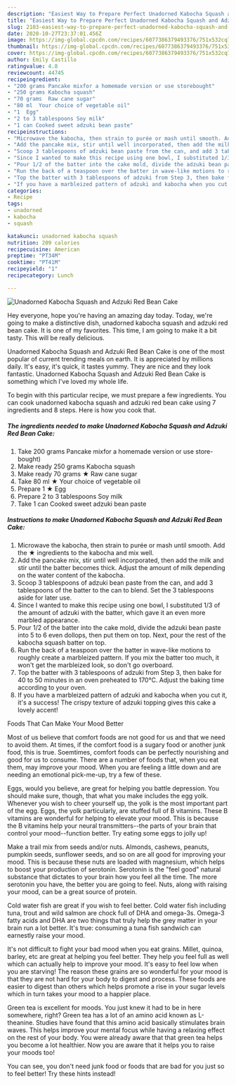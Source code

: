 ```yaml
---
description: "Easiest Way to Prepare Perfect Unadorned Kabocha Squash and Adzuki Red Bean Cake"
title: "Easiest Way to Prepare Perfect Unadorned Kabocha Squash and Adzuki Red Bean Cake"
slug: 2103-easiest-way-to-prepare-perfect-unadorned-kabocha-squash-and-adzuki-red-bean-cake
date: 2020-10-27T23:37:01.456Z
image: https://img-global.cpcdn.com/recipes/6077386379493376/751x532cq70/unadorned-kabocha-squash-and-adzuki-red-bean-cake-recipe-main-photo.jpg
thumbnail: https://img-global.cpcdn.com/recipes/6077386379493376/751x532cq70/unadorned-kabocha-squash-and-adzuki-red-bean-cake-recipe-main-photo.jpg
cover: https://img-global.cpcdn.com/recipes/6077386379493376/751x532cq70/unadorned-kabocha-squash-and-adzuki-red-bean-cake-recipe-main-photo.jpg
author: Emily Castillo
ratingvalue: 4.8
reviewcount: 44745
recipeingredient:
- "200 grams Pancake mixfor a homemade version or use storebought"
- "250 grams Kabocha squash"
- "70 grams  Raw cane sugar"
- "80 ml  Your choice of vegetable oil"
- "1  Egg"
- "2 to 3 tablespoons Soy milk"
- "1 can Cooked sweet adzuki bean paste"
recipeinstructions:
- "Microwave the kabocha, then strain to purée or mash until smooth. Add the ★ ingredients to the kabocha and mix well."
- "Add the pancake mix, stir until well incorporated, then add the milk and stir until the batter becomes thick. Adjust the amount of milk depending on the water content of the kabocha."
- "Scoop 3 tablespoons of adzuki bean paste from the can, and add 3 tablespoons of the batter to the can to blend. Set the 3 tablespoons aside for later use."
- "Since I wanted to make this recipe using one bowl, I substituted 1/3 of the amount of adzuki with the batter, which gave it an even more marbled appearance."
- "Pour 1/2 of the batter into the cake mold, divide the adzuki bean paste into 5 to 6 even dollops, then put them on top. Next, pour the rest of the kabocha squash batter on top."
- "Run the back of a teaspoon over the batter in wave-like motions to roughly create a marbleized pattern. If you mix the batter too much, it won&#39;t get the marbleized look, so don&#39;t go overboard."
- "Top the batter with 3 tablespoons of adzuki from Step 3, then bake for 40 to 50 minutes in an oven preheated to 170°C. Adjust the baking time according to your oven."
- "If you have a marbleized pattern of adzuki and kabocha when you cut it, it&#39;s a success! The crispy texture of adzuki topping gives this cake a lovely accent!"
categories:
- Recipe
tags:
- unadorned
- kabocha
- squash

katakunci: unadorned kabocha squash 
nutrition: 209 calories
recipecuisine: American
preptime: "PT34M"
cooktime: "PT41M"
recipeyield: "1"
recipecategory: Lunch

---
```



![Unadorned Kabocha Squash and Adzuki Red Bean Cake](https://img-global.cpcdn.com/recipes/6077386379493376/751x532cq70/unadorned-kabocha-squash-and-adzuki-red-bean-cake-recipe-main-photo.jpg)

Hey everyone, hope you're having an amazing day today. Today, we're going to make a distinctive dish, unadorned kabocha squash and adzuki red bean cake. It is one of my favorites. This time, I am going to make it a bit tasty. This will be really delicious.



Unadorned Kabocha Squash and Adzuki Red Bean Cake is one of the most popular of current trending meals on earth. It is appreciated by millions daily. It's easy, it's quick, it tastes yummy. They are nice and they look fantastic. Unadorned Kabocha Squash and Adzuki Red Bean Cake is something which I've loved my whole life.


To begin with this particular recipe, we must prepare a few ingredients. You can cook unadorned kabocha squash and adzuki red bean cake using 7 ingredients and 8 steps. Here is how you cook that.

<!--inarticleads1-->

##### The ingredients needed to make Unadorned Kabocha Squash and Adzuki Red Bean Cake:

1. Take 200 grams Pancake mixfor a homemade version or use store-bought)
1. Make ready 250 grams Kabocha squash
1. Make ready 70 grams ★ Raw cane sugar
1. Take 80 ml ★ Your choice of vegetable oil
1. Prepare 1 ★ Egg
1. Prepare 2 to 3 tablespoons Soy milk
1. Take 1 can Cooked sweet adzuki bean paste




<!--inarticleads2-->

##### Instructions to make Unadorned Kabocha Squash and Adzuki Red Bean Cake:

1. Microwave the kabocha, then strain to purée or mash until smooth. Add the ★ ingredients to the kabocha and mix well.
1. Add the pancake mix, stir until well incorporated, then add the milk and stir until the batter becomes thick. Adjust the amount of milk depending on the water content of the kabocha.
1. Scoop 3 tablespoons of adzuki bean paste from the can, and add 3 tablespoons of the batter to the can to blend. Set the 3 tablespoons aside for later use.
1. Since I wanted to make this recipe using one bowl, I substituted 1/3 of the amount of adzuki with the batter, which gave it an even more marbled appearance.
1. Pour 1/2 of the batter into the cake mold, divide the adzuki bean paste into 5 to 6 even dollops, then put them on top. Next, pour the rest of the kabocha squash batter on top.
1. Run the back of a teaspoon over the batter in wave-like motions to roughly create a marbleized pattern. If you mix the batter too much, it won&#39;t get the marbleized look, so don&#39;t go overboard.
1. Top the batter with 3 tablespoons of adzuki from Step 3, then bake for 40 to 50 minutes in an oven preheated to 170°C. Adjust the baking time according to your oven.
1. If you have a marbleized pattern of adzuki and kabocha when you cut it, it&#39;s a success! The crispy texture of adzuki topping gives this cake a lovely accent!




Foods That Can Make Your Mood Better


Most of us believe that comfort foods are not good for us and that we need to avoid them. At times, if the comfort food is a sugary food or another junk food, this is true. Soemtimes, comfort foods can be perfectly nourishing and good for us to consume. There are a number of foods that, when you eat them, may improve your mood. When you are feeling a little down and are needing an emotional pick-me-up, try a few of these.

Eggs, would you believe, are great for helping you battle depression. You should make sure, though, that what you make includes the egg yolk. Whenever you wish to cheer yourself up, the yolk is the most important part of the egg. Eggs, the yolk particularly, are stuffed full of B vitamins. These B vitamins are wonderful for helping to elevate your mood. This is because the B vitamins help your neural transmitters--the parts of your brain that control your mood--function better. Try eating some eggs to jolly up!

Make a trail mix from seeds and/or nuts. Almonds, cashews, peanuts, pumpkin seeds, sunflower seeds, and so on are all good for improving your mood. This is because these nuts are loaded with magnesium, which helps to boost your production of serotonin. Serotonin is the "feel good" natural substance that dictates to your brain how you feel all the time. The more serotonin you have, the better you are going to feel. Nuts, along with raising your mood, can be a great source of protein.

Cold water fish are great if you wish to feel better. Cold water fish including tuna, trout and wild salmon are chock full of DHA and omega-3s. Omega-3 fatty acids and DHA are two things that truly help the grey matter in your brain run a lot better. It's true: consuming a tuna fish sandwich can earnestly raise your mood. 

It's not difficult to fight your bad mood when you eat grains. Millet, quinoa, barley, etc are great at helping you feel better. They help you feel full as well which can actually help to improve your mood. It's easy to feel low when you are starving! The reason these grains are so wonderful for your mood is that they are not hard for your body to digest and process. These foods are easier to digest than others which helps promote a rise in your sugar levels which in turn takes your mood to a happier place.

Green tea is excellent for moods. You just knew it had to be in here somewhere, right? Green tea has a lot of an amino acid known as L-theanine. Studies have found that this amino acid basically stimulates brain waves. This helps improve your mental focus while having a relaxing effect on the rest of your body. You were already aware that that green tea helps you become a lot healthier. Now you are aware that it helps you to raise your moods too!

You can see, you don't need junk food or foods that are bad for you just so to feel better! Try  these hints  instead!

